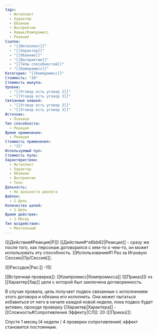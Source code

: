 ```yaml
---
tags:
  - Интеллект
  - Характер
  - Обаяние
  - Восприятие
  - Навык/Компромисс
  - Реакция
Ссылки:
  - "[[Интеллект]]"
  - "[[Характер]]"
  - "[[Обаяние]]"
  - "[[Восприятие]]"
  - "[[Типы способностей]]"
  - "[[Компромисс]]"
Категория: "[[Компромисс]]"
Стоимость: "20"
Стоимость выкупа: 
Уровни:
  - "[[Уговор есть уговор 2]]"
  - "[[Уговор есть уговор 3]]"
Связанные навыки:
  - "[[Уговор есть уговор 2]]"
  - "[[Уговор есть уговор 3]]"
Источник:
  - Психика
Тип способности:
  - Реакция
Время применения:
  - Реакция
Стоимость применения:
  - "15"
Используемый пул: 
Стоимость пула: 
Характеристики:
  - Интеллект
  - Характер
  - Обаяние
  - Восприятие
  - Тело
Дальность:
  - На дальности диалога
Шаблон:
  - 1 Цель
Количество целей:
  - 1 Цель
Время действия:
  - 1 Месяц
Тип воздействия:
  - Ментальный
---
```

([[Действия#Реакция|Р]]) [[Действия#^e6bb62|Реакция]] - сразу же после того, как персонаж договорился с кем-то о чем-то, он может использовать эту способность. [[Использование#1 Раз за Игровую Сессию|(1р/Сессия)]]. 

([[Рассудок|Рас:]] -15)

[[Встречная проверка]]: [[Компромисс|Компромисса]] ([[Приказ]]) vs [[Характер|Хар]] цели с которой был заключена договоренность.

В случае провала, цель получает подвох связанные с исполнением этого договора и обязана его исполнять. Она может пытаться избавиться от него в начале каждой новой недели, пока подвох будет активен, проходя проверку [[Характер|Характера]] - [[Сложность#Cопротивления Эффекту|СЛ]]: 20 ([[Приказ]]). 

Спустя 1 месяц (4 недели / 4 проверки сопротивления) эффект становится постоянным. 





